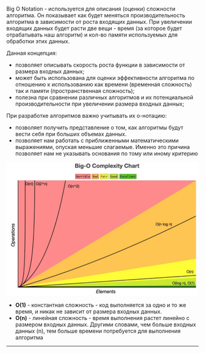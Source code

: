 Big O Notation - используется для описания (оценки) сложности алгоритма. Он показывает как будет меняться производительность алгоритма в зависимости от роста входящих данных. При увеличении входящих данных будет расти две вещи - время (за которое будет отрабатывать наш алгоритм) и кол-во памяти используемых для обработки этих данных.

Данная концепция:
- позволяет описывать скорость роста функции в зависимости от размера входных данных;
- может быть использована для оценки эффективности алгоритма по отношению к использованию как времени (временная сложность) так и памяти (пространственная сложность);
- полезна при сравнении различных алгоритмов и их потенциальной производительности при увеличении размера входных данных;

При разработке алгоритмов важно учитывать их о-нотацию:
- позволяет получить представление о том, как алгоритмы будут вести себя при больших объемах данных.
- позволяет нам работать с приближенными математическими выражениями, опуская меньшие слагаемые. Именно это причина позволяет нам не указывать основания по тому или иному критерию

<img src="../../../assets/Big-o-notation.jpg">

- <strong>O(1)</strong> - константная сложность - код выполняется за одно и то же время, и никак не зависит от размера входных данных.
- <strong>O(n)</strong> - линейная сложность - время выполнения растет линейно с размером входных данных. Другими словами, чем больше входных данных (n), тем больше времени потребуется для выполнения алгоритма

--- 